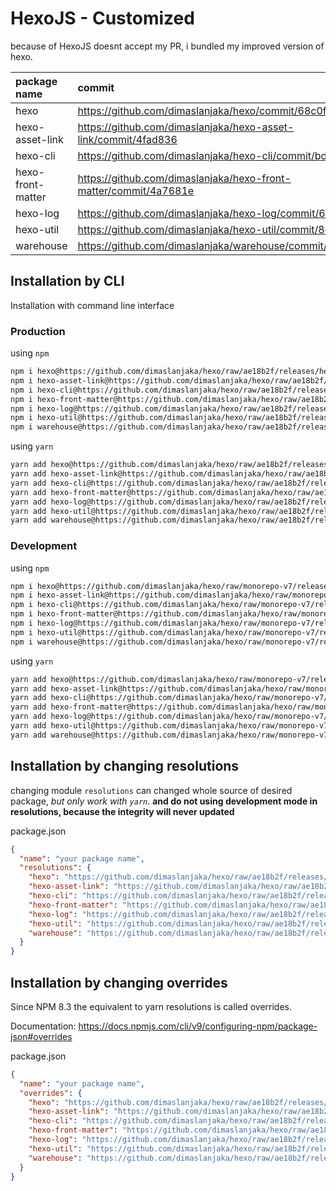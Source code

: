 # HexoJS - Customized
because of HexoJS doesnt accept my PR, i bundled my improved version of hexo.

| package name | commit |
| :--- | :--- | 
| hexo | https://github.com/dimaslanjaka/hexo/commit/68c0ffc9 | 
| hexo-asset-link | https://github.com/dimaslanjaka/hexo-asset-link/commit/4fad836 | 
| hexo-cli | https://github.com/dimaslanjaka/hexo-cli/commit/bd319fd | 
| hexo-front-matter | https://github.com/dimaslanjaka/hexo-front-matter/commit/4a7681e | 
| hexo-log | https://github.com/dimaslanjaka/hexo-log/commit/6494294 | 
| hexo-util | https://github.com/dimaslanjaka/hexo-util/commit/8e9c249 | 
| warehouse | https://github.com/dimaslanjaka/warehouse/commit/187c5d3 | 

## Installation by CLI
Installation with command line interface

### Production

using `npm`
```bash
npm i hexo@https://github.com/dimaslanjaka/hexo/raw/ae18b2f/releases/hexo.tgz
npm i hexo-asset-link@https://github.com/dimaslanjaka/hexo/raw/ae18b2f/releases/hexo-asset-link.tgz
npm i hexo-cli@https://github.com/dimaslanjaka/hexo/raw/ae18b2f/releases/hexo-cli.tgz
npm i hexo-front-matter@https://github.com/dimaslanjaka/hexo/raw/ae18b2f/releases/hexo-front-matter.tgz
npm i hexo-log@https://github.com/dimaslanjaka/hexo/raw/ae18b2f/releases/hexo-log.tgz
npm i hexo-util@https://github.com/dimaslanjaka/hexo/raw/ae18b2f/releases/hexo-util.tgz
npm i warehouse@https://github.com/dimaslanjaka/hexo/raw/ae18b2f/releases/warehouse.tgz
```

using `yarn`
```bash
yarn add hexo@https://github.com/dimaslanjaka/hexo/raw/ae18b2f/releases/hexo.tgz
yarn add hexo-asset-link@https://github.com/dimaslanjaka/hexo/raw/ae18b2f/releases/hexo-asset-link.tgz
yarn add hexo-cli@https://github.com/dimaslanjaka/hexo/raw/ae18b2f/releases/hexo-cli.tgz
yarn add hexo-front-matter@https://github.com/dimaslanjaka/hexo/raw/ae18b2f/releases/hexo-front-matter.tgz
yarn add hexo-log@https://github.com/dimaslanjaka/hexo/raw/ae18b2f/releases/hexo-log.tgz
yarn add hexo-util@https://github.com/dimaslanjaka/hexo/raw/ae18b2f/releases/hexo-util.tgz
yarn add warehouse@https://github.com/dimaslanjaka/hexo/raw/ae18b2f/releases/warehouse.tgz

```

### Development

using `npm`
```bash
npm i hexo@https://github.com/dimaslanjaka/hexo/raw/monorepo-v7/releases/hexo.tgz
npm i hexo-asset-link@https://github.com/dimaslanjaka/hexo/raw/monorepo-v7/releases/hexo-asset-link.tgz
npm i hexo-cli@https://github.com/dimaslanjaka/hexo/raw/monorepo-v7/releases/hexo-cli.tgz
npm i hexo-front-matter@https://github.com/dimaslanjaka/hexo/raw/monorepo-v7/releases/hexo-front-matter.tgz
npm i hexo-log@https://github.com/dimaslanjaka/hexo/raw/monorepo-v7/releases/hexo-log.tgz
npm i hexo-util@https://github.com/dimaslanjaka/hexo/raw/monorepo-v7/releases/hexo-util.tgz
npm i warehouse@https://github.com/dimaslanjaka/hexo/raw/monorepo-v7/releases/warehouse.tgz
```

using `yarn`
```bash
yarn add hexo@https://github.com/dimaslanjaka/hexo/raw/monorepo-v7/releases/hexo.tgz
yarn add hexo-asset-link@https://github.com/dimaslanjaka/hexo/raw/monorepo-v7/releases/hexo-asset-link.tgz
yarn add hexo-cli@https://github.com/dimaslanjaka/hexo/raw/monorepo-v7/releases/hexo-cli.tgz
yarn add hexo-front-matter@https://github.com/dimaslanjaka/hexo/raw/monorepo-v7/releases/hexo-front-matter.tgz
yarn add hexo-log@https://github.com/dimaslanjaka/hexo/raw/monorepo-v7/releases/hexo-log.tgz
yarn add hexo-util@https://github.com/dimaslanjaka/hexo/raw/monorepo-v7/releases/hexo-util.tgz
yarn add warehouse@https://github.com/dimaslanjaka/hexo/raw/monorepo-v7/releases/warehouse.tgz

```

## Installation by changing resolutions
changing module `resolutions` can changed whole source of desired package, _but only work with `yarn`_. **and do not using development mode in resolutions, because the integrity will never updated**

package.json
```json
{
  "name": "your package name",
  "resolutions": {
    "hexo": "https://github.com/dimaslanjaka/hexo/raw/ae18b2f/releases/hexo.tgz",
    "hexo-asset-link": "https://github.com/dimaslanjaka/hexo/raw/ae18b2f/releases/hexo-asset-link.tgz",
    "hexo-cli": "https://github.com/dimaslanjaka/hexo/raw/ae18b2f/releases/hexo-cli.tgz",
    "hexo-front-matter": "https://github.com/dimaslanjaka/hexo/raw/ae18b2f/releases/hexo-front-matter.tgz",
    "hexo-log": "https://github.com/dimaslanjaka/hexo/raw/ae18b2f/releases/hexo-log.tgz",
    "hexo-util": "https://github.com/dimaslanjaka/hexo/raw/ae18b2f/releases/hexo-util.tgz",
    "warehouse": "https://github.com/dimaslanjaka/hexo/raw/ae18b2f/releases/warehouse.tgz"
  }
}
```

## Installation by changing overrides

Since NPM 8.3 the equivalent to yarn resolutions is called overrides.

Documentation: https://docs.npmjs.com/cli/v9/configuring-npm/package-json#overrides

package.json
```json
{
  "name": "your package name",
  "overrides": {
    "hexo": "https://github.com/dimaslanjaka/hexo/raw/ae18b2f/releases/hexo.tgz",
    "hexo-asset-link": "https://github.com/dimaslanjaka/hexo/raw/ae18b2f/releases/hexo-asset-link.tgz",
    "hexo-cli": "https://github.com/dimaslanjaka/hexo/raw/ae18b2f/releases/hexo-cli.tgz",
    "hexo-front-matter": "https://github.com/dimaslanjaka/hexo/raw/ae18b2f/releases/hexo-front-matter.tgz",
    "hexo-log": "https://github.com/dimaslanjaka/hexo/raw/ae18b2f/releases/hexo-log.tgz",
    "hexo-util": "https://github.com/dimaslanjaka/hexo/raw/ae18b2f/releases/hexo-util.tgz",
    "warehouse": "https://github.com/dimaslanjaka/hexo/raw/ae18b2f/releases/warehouse.tgz"
  }
}
```